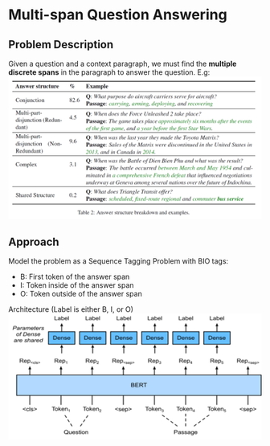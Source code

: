 # Multi-span Question Answering
## Problem Description
Given a question and a context paragraph, we must find the **multiple discrete spans** in the paragraph to answer the question.
E.g:
<img src="img/data.png" alt="image of examples">
## Approach
Model the problem as a Sequence Tagging Problem with BIO tags:
- B: First token of the answer span
- I: Token inside of the answer span
- O: Token outside of the answer span

Architecture (Label is either B, I, or O)
<img src="img/multispan_qa.png" alt="image of model architecture">